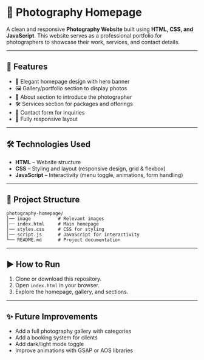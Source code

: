 # 📸 Photography Homepage

A clean and responsive **Photography Website** built using **HTML, CSS, and JavaScript**.
This website serves as a professional portfolio for photographers to showcase their work, services, and contact details.

---

## 🚀 Features

* 🎨 Elegant homepage design with hero banner
* 🖼️ Gallery/portfolio section to display photos
* 📖 About section to introduce the photographer
* 🛠️ Services section for packages and offerings
* 📩 Contact form for inquiries
* 📱 Fully responsive layout

---

## 🛠️ Technologies Used

* **HTML** – Website structure
* **CSS** – Styling and layout (responsive design, grid & flexbox)
* **JavaScript** – Interactivity (menu toggle, animations, form handling)

---

## 📂 Project Structure

```
photography-homepage/
│── image          # Relevant images
│── index.html     # Main homepage
│── styles.css     # CSS for styling
│── script.js      # JavaScript for interactivity
└── README.md      # Project documentation
```

---

## ▶️ How to Run

1. Clone or download this repository.
2. Open `index.html` in your browser.
3. Explore the homepage, gallery, and sections.

---

## ✨ Future Improvements

* Add a full photography gallery with categories
* Add a booking system for clients
* Add dark/light mode toggle
* Improve animations with GSAP or AOS libraries

